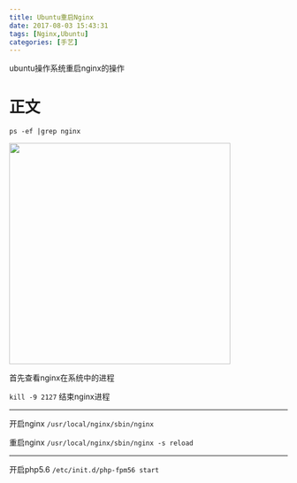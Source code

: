 ```yaml
---
title: Ubuntu重启Nginx
date: 2017-08-03 15:43:31
tags: [Nginx,Ubuntu]
categories: [手艺]
---
```

ubuntu操作系统重启nginx的操作

<!--more-->
# 正文
`
    ps -ef |grep nginx
`

<img src="/uploads/images/Ubuntu重启Nginx/ubuntu重启nginx-查看进程.png" width="400" height="400">

首先查看nginx在系统中的进程


`
    kill -9 2127
`
结束nginx进程

-----

开启nginx
`
/usr/local/nginx/sbin/nginx
`

重启nginx
`
/usr/local/nginx/sbin/nginx -s reload
`

-----

开启php5.6
`
    /etc/init.d/php-fpm56 start
`

